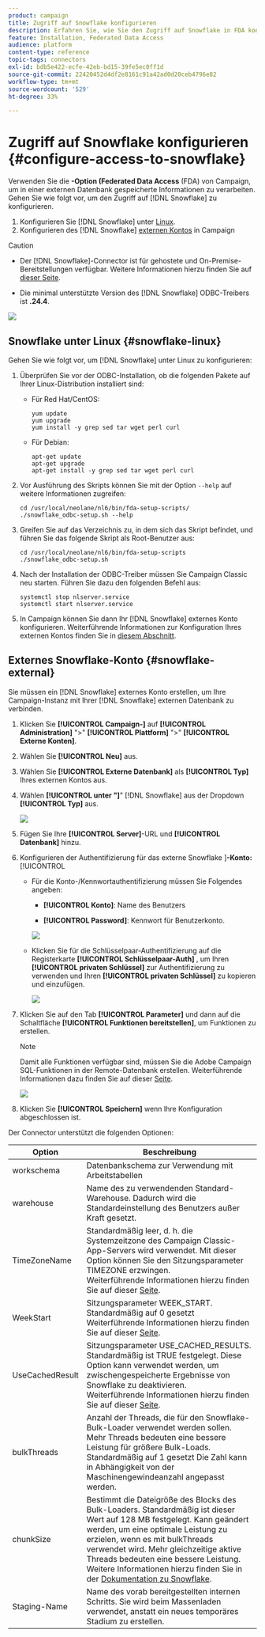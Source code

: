 ```yaml
---
product: campaign
title: Zugriff auf Snowflake konfigurieren
description: Erfahren Sie, wie Sie den Zugriff auf Snowflake in FDA konfigurieren
feature: Installation, Federated Data Access
audience: platform
content-type: reference
topic-tags: connectors
exl-id: bdb5e422-ecfe-42eb-bd15-39fe5ec0ff1d
source-git-commit: 22420452d4df2e8161c91a42ad0d20ceb4796e82
workflow-type: tm+mt
source-wordcount: '529'
ht-degree: 33%

---
```


# Zugriff auf Snowflake konfigurieren {#configure-access-to-snowflake}

Verwenden Sie die **-Option (Federated Data Access** (FDA) von Campaign, um in einer externen Datenbank gespeicherte Informationen zu verarbeiten. Gehen Sie wie folgt vor, um den Zugriff auf [!DNL Snowflake] zu konfigurieren.

1. Konfigurieren Sie [!DNL Snowflake] unter [Linux](#snowflake-linux).
1. Konfigurieren des [!DNL Snowflake] [externen Kontos](#snowflake-external) in Campaign

>[!CAUTION]
>
>* Der [!DNL Snowflake]-Connector ist für gehostete und On-Premise-Bereitstellungen verfügbar. Weitere Informationen hierzu finden Sie auf [dieser Seite](../../installation/using/capability-matrix.md).
>
>* Die minimal unterstützte Version des [!DNL Snowflake] ODBC-Treibers ist **.24.4**.
>

![](assets/snowflake_3.png)

## Snowflake unter Linux {#snowflake-linux}

Gehen Sie wie folgt vor, um [!DNL Snowflake] unter Linux zu konfigurieren:

1. Überprüfen Sie vor der ODBC-Installation, ob die folgenden Pakete auf Ihrer Linux-Distribution installiert sind:

   * Für Red Hat/CentOS:

     ```
     yum update
     yum upgrade
     yum install -y grep sed tar wget perl curl
     ```

   * Für Debian:

     ```
     apt-get update
     apt-get upgrade
     apt-get install -y grep sed tar wget perl curl
     ```

1. Vor Ausführung des Skripts können Sie mit der Option `--help` auf weitere Informationen zugreifen:

   ```
   cd /usr/local/neolane/nl6/bin/fda-setup-scripts/
   ./snowflake_odbc-setup.sh --help
   ```

1. Greifen Sie auf das Verzeichnis zu, in dem sich das Skript befindet, und führen Sie das folgende Skript als Root-Benutzer aus:

   ```
   cd /usr/local/neolane/nl6/bin/fda-setup-scripts
   ./snowflake_odbc-setup.sh
   ```

1. Nach der Installation der ODBC-Treiber müssen Sie Campaign Classic neu starten. Führen Sie dazu den folgenden Befehl aus:

   ```
   systemctl stop nlserver.service
   systemctl start nlserver.service
   ```

1. In Campaign können Sie dann Ihr [!DNL Snowflake] externes Konto konfigurieren. Weiterführende Informationen zur Konfiguration Ihres externen Kontos finden Sie in [diesem Abschnitt](#snowflake-external).

## Externes Snowflake-Konto {#snowflake-external}

Sie müssen ein [!DNL Snowflake] externes Konto erstellen, um Ihre Campaign-Instanz mit Ihrer [!DNL Snowflake] externen Datenbank zu verbinden.

1. Klicken Sie **[!UICONTROL Campaign-]** auf **[!UICONTROL Administration]** &quot;>&quot; **[!UICONTROL Plattform]** &quot;>&quot; **[!UICONTROL Externe Konten]**.

1. Wählen Sie **[!UICONTROL Neu]** aus.

1. Wählen Sie **[!UICONTROL Externe Datenbank]** als **[!UICONTROL Typ]** Ihres externen Kontos aus.

1. Wählen **[!UICONTROL unter &quot;]**&quot; [!DNL Snowflake] aus der Dropdown **[!UICONTROL Typ]** aus.

   ![](assets/snowflake_5.png)

1. Fügen Sie Ihre **[!UICONTROL Server]**-URL und **[!UICONTROL Datenbank]** hinzu.

1. Konfigurieren der Authentifizierung für das externe Snowflake ]**-Konto:**[!UICONTROL 

   * Für die Konto-/Kennwortauthentifizierung müssen Sie Folgendes angeben:

      * **[!UICONTROL Konto]**: Name des Benutzers

      * **[!UICONTROL Password]**: Kennwort für Benutzerkonto.

     ![](assets/snowflake.png)

   * Klicken Sie für die Schlüsselpaar-Authentifizierung auf die Registerkarte **[!UICONTROL Schlüsselpaar-Auth]** , um Ihren **[!UICONTROL privaten Schlüssel]** zur Authentifizierung zu verwenden und Ihren **[!UICONTROL privaten Schlüssel]** zu kopieren und einzufügen.

     ![](assets/snowflake_4.png)

1. Klicken Sie auf den Tab **[!UICONTROL Parameter]** und dann auf die Schaltfläche **[!UICONTROL Funktionen bereitstellen]**, um Funktionen zu erstellen.

   >[!NOTE]
   >
   >Damit alle Funktionen verfügbar sind, müssen Sie die Adobe Campaign SQL-Funktionen in der Remote-Datenbank erstellen. Weiterführende Informationen dazu finden Sie auf dieser [Seite](../../configuration/using/adding-additional-sql-functions.md).

   ![](assets/snowflake_2.png)

1. Klicken Sie **[!UICONTROL Speichern]** wenn Ihre Konfiguration abgeschlossen ist.

Der Connector unterstützt die folgenden Optionen:

| Option | Beschreibung  |
|---|---|
| workschema | Datenbankschema zur Verwendung mit Arbeitstabellen |
| warehouse | Name des zu verwendenden Standard-Warehouse. Dadurch wird die Standardeinstellung des Benutzers außer Kraft gesetzt. |
| TimeZoneName | Standardmäßig leer, d. h. die Systemzeitzone des Campaign Classic-App-Servers wird verwendet. Mit dieser Option können Sie den Sitzungsparameter TIMEZONE erzwingen. <br>Weiterführende Informationen hierzu finden Sie auf dieser [Seite](https://docs.snowflake.net/manuals/sql-reference/parameters.html#timezone). |
| WeekStart | Sitzungsparameter WEEK_START. Standardmäßig auf 0 gesetzt <br>Weiterführende Informationen hierzu finden Sie auf dieser [Seite](https://docs.snowflake.com/de/sql-reference/parameters.html#week-start). |
| UseCachedResult | Sitzungsparameter USE_CACHED_RESULTS. Standardmäßig ist TRUE festgelegt. Diese Option kann verwendet werden, um zwischengespeicherte Ergebnisse von Snowflake zu deaktivieren. <br>Weiterführende Informationen hierzu finden Sie auf dieser [Seite](https://docs.snowflake.net/manuals/user-guide/querying-persisted-results.html). |
| bulkThreads | Anzahl der Threads, die für den Snowflake-Bulk-Loader verwendet werden sollen. Mehr Threads bedeuten eine bessere Leistung für größere Bulk-Loads. Standardmäßig auf 1 gesetzt Die Zahl kann in Abhängigkeit von der Maschinengewindeanzahl angepasst werden. |
| chunkSize | Bestimmt die Dateigröße des Blocks des Bulk-Loaders. Standardmäßig ist dieser Wert auf 128 MB festgelegt. Kann geändert werden, um eine optimale Leistung zu erzielen, wenn es mit bulkThreads verwendet wird. Mehr gleichzeitige aktive Threads bedeuten eine bessere Leistung. <br>Weitere Informationen hierzu finden Sie in der [Dokumentation zu Snowflake](https://docs.snowflake.net/manuals/sql-reference/sql/put.html). |
| Staging-Name | Name des vorab bereitgestellten internen Schritts. Sie wird beim Massenladen verwendet, anstatt ein neues temporäres Stadium zu erstellen. |
